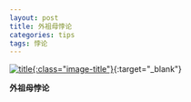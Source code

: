 ```yaml
---
layout: post
title: 外祖母悖论
categories: tips 
tags: 悖论
---
```


[![title](https://image.sideproject.cn/titlex/titlex_112.jpg){:class="image-title"}](https://image.sideproject.cn/titlex/titlex_112.jpg){:target="_blank"}

**外祖母悖论**
